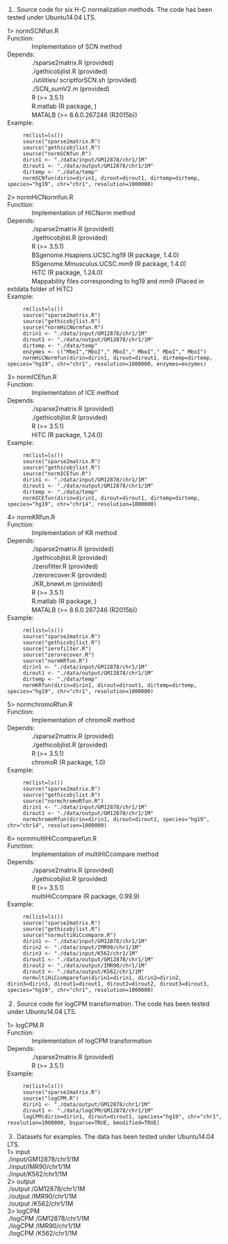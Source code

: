１. Source code for six H-C normalization methods. The code has been tested under Ubuntu14.04 LTS.

1> normSCNfun.R<br>
 Function:<br>
 　　　　Implementation of SCN method<br> 
 Depends:<br>
 　　　　./sparse2matrix.R (provided)<br>
 　　　　./gethicobjlist.R (provided)<br>
 　　　　./utilities/ scriptforSCN.sh (provided)<br>
 　　　　./SCN_sumV2.m (provided)<br>
 　　　　R (>= 3.5.1)<br>
 　　　　R.matlab (R package, )<br>
 　　　　MATALB (>= 8.6.0.267246 (R2015b))<br>
 Example:
 
         rm(list=ls())
         source("sparse2matrix.R")
         source("gethicobjlist.R")
         source("normSCNfun.R")
         dirin1 <- "./data/input/GM12878/chr1/1M"
         dirout1 <- "./data/output/GM12878/chr1/1M"
         dirtemp <- "./data/temp"
         normSCNfun(dirin=dirin1, dirout=dirout1, dirtemp=dirtemp, species="hg19", chr="chr1", resolution=1000000)

2> normHiCNormfun.R<br>
 Function:<br>
 　　　　Implementation of HiCNorm method<br> 
 Depends:<br>
 　　　　./sparse2matrix.R (provided)<br>
 　　　　./gethicobjlist.R (provided)<br>
 　　　　R (>= 3.5.1)<br>
 　　　　BSgenome.Hsapiens.UCSC.hg19 (R package, 1.4.0)<br>
 　　　　BSgenome.Mmusculus.UCSC.mm9 (R package, 1.4.0)<br>
 　　　　HiTC (R package, 1.24.0)<br>
 　　　　Mappability files corresponding to hg19 and mm9 (Placed in extdata folder of HiTC)<br>
 Example:
         
         rm(list=ls())
         source("sparse2matrix.R")
         source("gethicobjlist.R")
         source("normHiCNormfun.R")
         dirin1 <- "./data/input/GM12878/chr1/1M"
         dirout1 <- "./data/output/GM12878/chr1/1M"
         dirtemp <- "./data/temp"
         enzymes <- c("MboI","MboI"," MboI"," MboI"," MboI"," MboI")
         normHiCNormfun(dirin=dirin1, dirout=dirout1, dirtemp=dirtemp, species="hg19", chr="chr1", resolution=1000000, enzymes=enzymes)

3> normICEfun.R<br>
 Function:<br>
 　　　　Implementation of ICE method<br>
 Depends:<br>
 　　　　./sparse2matrix.R (provided)<br>
 　　　　./gethicobjlist.R (provided)<br>
 　　　　R (>= 3.5.1)<br>
 　　　　HiTC (R package, 1.24.0)<br>
 Example:
 
         rm(list=ls())
         source("sparse2matrix.R")
         source("gethicobjlist.R")
         source("normICEfun.R")
         dirin1 <- "./data/input/GM12878/chr1/1M"
         dirout1 <- "./data/output/GM12878/chr1/1M"
         dirtemp <- "./data/temp"
         normICEfun(dirin=dirin1, dirout=dirout1, dirtemp=dirtemp, species="hg19", chr="chr14", resolution=1000000)

4> normKRfun.R<br>
 Function:<br>
 　　　　Implementation of KR method<br>
 Depends:<br>
 　　　　./sparse2matrix.R (provided)<br>
 　　　　./gethicobjlist.R (provided)<br>
 　　　　./zerofilter.R (provided)<br>
 　　　　./zerorecover.R (provided)<br>
 　　　　./KR_bnewt.m (provided)<br>
 　　　　R (>= 3.5.1)<br>
 　　　　R.matlab (R package, )<br>
 　　　　MATALB (>= 8.6.0.267246 (R2015b))<br>
 Example:
 
         rm(list=ls())
         source("sparse2matrix.R")
         source("gethicobjlist.R")
         source("zerofilter.R")
         source("zerorecover.R")
         source("normKRfun.R")
         dirin1 <- "./data/input/GM12878/chr1/1M"
         dirout1 <- "./data/output/GM12878/chr1/1M"
         dirtemp <- "./data/temp"
         normKRfun(dirin=dirin1, dirout=dirout1, dirtemp=dirtemp, species="hg19", chr="chr1", resolution=1000000)

5> normchromoRfun.R<br>
 Function:<br>
 　　　　Implementation of chromoR method<br>
 Depends:<br>
 　　　　./sparse2matrix.R (provided)<br>
 　　　　./gethicobjlist.R (provided)<br>
 　　　　R (>= 3.5.1)<br>
 　　　　chromoR (R package, 1.0)<br>
 Example:
 
         rm(list=ls())
         source("sparse2matrix.R")
         source("gethicobjlist.R")
         source("normchromoRfun.R")
         dirin1 <- "./data/input/GM12878/chr1/1M"
         dirout1 <- "./data/output/GM12878/chr1/1M"
         normchromoRfun(dirin=dirin1, dirout=dirout1, species="hg19", chr="chr14", resolution=1000000)

6> normmultiHiCcomparefun.R<br>
 Function:<br>
 　　　　Implementation of multiHiCcompare method<br>
 Depends:<br>
 　　　　./sparse2matrix.R (provided)<br>
 　　　　./gethicobjlist.R (provided)<br>
 　　　　R (>= 3.5.1)<br>
 　　　　multiHiCcompare (R package, 0.99.9)<br>
 Example:
 
         rm(list=ls())
         source("sparse2matrix.R")
         source("gethicobjlist.R")
         source("normultiHiCcompare.R")
         dirin1 <- "./data/input/GM12878/chr1/1M"
         dirin2 <- "./data/input/IMR90/chr1/1M"
         dirin3 <- "./data/input/K562/chr1/1M"
         dirout1 <- "./data/output/GM12878/chr1/1M"
         dirout2 <- "./data/output/IMR90/chr1/1M"
         dirout3 <- "./data/output/K562/chr1/1M"
         normultiHiCcomparefun(dirin1=dirin1, dirin2=dirin2, dirin3=dirin3, dirout1=dirout1, dirout2=dirout2, dirout3=dirout3, species="hg19", chr="chr1", resolution=1000000)


２. Source code for logCPM transformation. The code has been tested under Ubuntu14.04 LTS.

 1> logCPM.R<br>
 Function:<br>
 　　　　Implementation of logCPM transformation<br>
 Depends:<br>
 　　　　./sparse2matrix.R (provided)<br>
 　　　　R (>= 3.5.1)<br>
 Example:
 
         rm(list=ls())
         source("sparse2matrix.R")
         source("logCPM.R")
         dirin1 <- "./data/output/GM12878/chr1/1M"
         dirout1 <- "./data/logCPM/GM12878/chr1/1M"
         logCPM(dirin=dirin1, dirout=dirout1, species="hg19", chr="chr1", resolution=1000000, bsparse=TRUE, bmodified=TRUE)


３. Datasets for examples. The data has been tested under Ubuntu14.04 LTS.<br>
 1> input<br>
 ./input/GM12878/chr1/1M<br>
 ./input/IMR90/chr1/1M<br>
 ./input/K562/chr1/1M<br>
2> output<br>
 ./output /GM12878/chr1/1M<br>
 ./output /IMR90/chr1/1M<br>
 ./output /K562/chr1/1M<br>
3> logCPM<br>
 ./logCPM /GM12878/chr1/1M<br>
 ./logCPM /IMR90/chr1/1M<br>
 ./logCPM /K562/chr1/1M<br>
